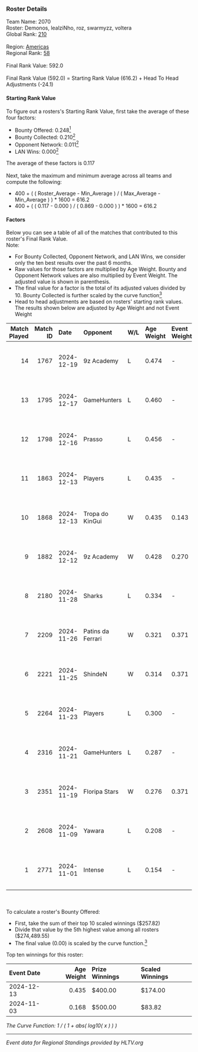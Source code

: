 ### Roster Details<br />
Team Name: 2070<br />
Roster: Demonos, lealziNho, roz, swarmyzz, voltera<br />
Global Rank: [210](../../standings_global_2025_04_07.md)<br />
<br />
Region: [Americas]( ../../standings_americas_2025_04_07.md)<br />
Regional Rank: [58]( ../../standings_americas_2025_04_07.md)<br />
<br />
Final Rank Value:  592.0<br />
<br />
Final Rank Value (592.0) = Starting Rank Value (616.2) + Head To Head Adjustments (-24.1)<br />

#### Starting Rank Value<br />
To figure out a rosters's Starting Rank Value, first take the average of these four factors:<br />
- Bounty Offered: 0.248[<sup>1</sup>](#table2)
- Bounty Collected: 0.210[<sup>2</sup>](#table1)
- Opponent Network: 0.011[<sup>2</sup>](#table1)
- LAN Wins: 0.000[<sup>2</sup>](#table1)

The average of these factors is 0.117<br />
<br />
Next, take the maximum and minimum average across all teams and compute the following:<br />
- 400 + ( ( Roster_Average - Min_Average ) / ( Max_Average - Min_Average ) ) * 1600 = 616.2
- 400 + ( ( 0.117 - 0.000 ) / ( 0.869 - 0.000 ) ) * 1600 = 616.2


#### Factors<br />
Below you can see a table of all of the matches that contributed to this roster's Final Rank Value.<br />
Note:<br />

- For Bounty Collected, Opponent Network, and LAN Wins, we consider only the ten best results over the past 6 months.
- Raw values for those factors are multiplied by Age Weight. Bounty and Opponent Network values are also multiplied by Event Weight. The adjusted value is shown in parenthesis.
- The final value for a factor is the total of its adjusted values divided by 10. Bounty Collected is further scaled by the curve function[<sup>3</sup>](#curveFunction)
- Head to head adjustments are based on rosters' starting rank values. The results shown below are adjusted by Age Weight and not Event Weight
<span id="table1"></span><br />


| Match Played | Match ID | Date       | Opponent          | W/L | Age Weight | Event Weight | Bounty Collected | Opponent Network | LAN Wins  | H2H Adj. | Roster                                     |
| -: | -: | :- | :- | :- | :- | :- | :- | :- | :- | -: | :- |
|           14 |     1767 | 2024-12-19 | 9z Academy        | L   | 0.474      | -            | -                | -                | -         |    -9.44 | Demonos, lealziNho, roz, swarmyzz, voltera |
|           13 |     1795 | 2024-12-17 | GameHunters       | L   | 0.460      | -            | -                | -                | -         |    -6.66 | Demonos, lealziNho, roz, swarmyzz, voltera |
|           12 |     1798 | 2024-12-16 | Prasso            | L   | 0.456      | -            | -                | -                | -         |    -7.18 | Demonos, lealziNho, roz, swarmyzz, voltera |
|           11 |     1863 | 2024-12-13 | Players           | L   | 0.435      | -            | -                | -                | -         |    -5.41 | Demonos, lealziNho, roz, swarmyzz, voltera |
|           10 |     1868 | 2024-12-13 | Tropa do KinGui   | W   | 0.435      | 0.143        | 0.000 (0.000)    | 0.079 (0.005)    | 0 (0.000) |     4.64 | Demonos, lealziNho, roz, swarmyzz, voltera |
|            9 |     1882 | 2024-12-12 | 9z Academy        | W   | 0.428      | 0.270        | 0.000 (0.000)    | 0.109 (0.013)    | 0 (0.000) |     4.69 | Demonos, lealziNho, roz, swarmyzz, voltera |
|            8 |     2180 | 2024-11-28 | Sharks            | L   | 0.334      | -            | -                | -                | -         |    -1.92 | Demonos, lealziNho, roz, swarmyzz, voltera |
|            7 |     2209 | 2024-11-26 | Patins da Ferrari | W   | 0.321      | 0.371        | 0.000 (0.000)    | 0.057 (0.007)    | 0 (0.000) |     3.37 | Demonos, lealziNho, roz, swarmyzz, voltera |
|            6 |     2221 | 2024-11-25 | ShindeN           | W   | 0.314      | 0.371        | 0.015 (0.002)    | 0.707 (0.082)    | 0 (0.000) |     6.48 | Demonos, lealziNho, roz, swarmyzz, voltera |
|            5 |     2264 | 2024-11-23 | Players           | L   | 0.300      | -            | -                | -                | -         |    -3.72 | Demonos, lealziNho, roz, swarmyzz, voltera |
|            4 |     2316 | 2024-11-21 | GameHunters       | L   | 0.287      | -            | -                | -                | -         |    -6.14 | Demonos, lealziNho, roz, swarmyzz, voltera |
|            3 |     2351 | 2024-11-19 | Floripa Stars     | W   | 0.276      | 0.371        | 0.000 (0.000)    | 0.031 (0.003)    | 0 (0.000) |     2.73 | Demonos, lealziNho, roz, swarmyzz, voltera |
|            2 |     2608 | 2024-11-09 | Yawara            | L   | 0.208      | -            | -                | -                | -         |    -2.93 | Demonos, kln, proSHOW, roz, voltera        |
|            1 |     2771 | 2024-11-01 | Intense           | L   | 0.154      | -            | -                | -                | -         |    -2.66 | Demonos, proSHOW, roz, suNday, voltera     |

<br />
<span id="table2"></span><br />
To calculate a roster's Bounty Offered:<br />

- First, take the sum of their top 10 scaled winnings ($257.82)
- Divide that value by the 5th highest value among all rosters ($274,489.55)
- The final value (0.00) is scaled by the curve function.[<sup>3</sup>](#curveFunction)

Top ten winnings for this roster:<br />

| Event Date | Age Weight | Prize Winnings | Scaled Winnings |
| :- | -: | :- | :- |
| 2024-12-13 |      0.435 | $400.00        | $174.00         |
| 2024-11-03 |      0.168 | $500.00        | $83.82          |


<span id="curveFunction"></span>_The Curve Function: 1 / ( 1 + abs( log10( x ) ) )_<br />

---
_Event data for Regional Standings provided by HLTV.org_<br />
